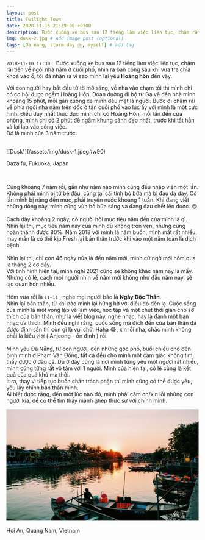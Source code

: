 ```yaml
---
layout: post
title: Twilight Town
date: 2020-11-15 21:39:00 +0700
description: Bước xuống xe bus sau 12 tiếng làm việc liên tục, chậm rãi tiến về ngôi nhà nằm ở cuối phố, nhìn ra ban công sau khi vừa tra chìa khoá vào ổ, tôi đã nhận ra vì sao mình lại yêu Hoàng hôn đến vậy.
img: dusk-2.jpg # Add image post (optional)
tags: [Da nang, storm day ⛈️, myself] # add tag
---
```

`2018-11-10 17:30` &nbsp;&nbsp; Bước xuống xe bus sau 12 tiếng làm việc liên tục, chậm rãi tiến về ngôi nhà nằm ở cuối phố, nhìn ra ban công sau khi vừa tra chìa khoá vào ổ, tôi đã nhận ra vì sao mình lại yêu **Hoàng hôn** đến vậy.

Với con người hay bắt đầu từ tờ mờ sáng, về nhà vào chạm tối thì mình chỉ có cơ hội được ngắm Hoàng Hôn. Doạn đường đi bộ từ Ga về đến nhà mình khoảng 15 phút, mỗi gần xuống xe mình đều mệt lả người. Bước đi chậm rãi về phía ngôi nhà nằm trên dốc ở tận cuối phố vào lúc ấy với mình là một cực hình. Điều duy nhất thúc dục mình chỉ có Hoàng Hôn, mỗi lần đến cửa phòng, mình chỉ có 2 phút để ngắm khung cảnh đẹp nhất, trước khi tắt hẳn và lại lao vào công việc.
<br>
Đó là mình của 3 năm trước.

<br>
![Dusk1](/assets/img/dusk-1.jpeg#w90)
<p class="center">
Dazaifu, Fukuoka, Japan
</p>
<br>

Cũng khoảng 7 năm rồi, gần như năm nào mình cũng đều nhập viện một lần. Không phải mình bị từ bé đâu, cũng tại cái tính bỏ bữa mà bị đau dạ dày. Có lần mình bị nặng đến mức, phải truyền nước khoảng 1 tuần. Khi đang viết những dòng này, mình cũng vừa bỏ bữa sáng và đang đau chết lên được. 😢
<br>
<br>
Cách đây khoảng 2 ngày, có người hỏi mục tiêu năm đến của mình là gì. Nhìn lại thì, mục tiêu năm nay của mình dù không tròn vẹn, nhưng cũng hoàn thành được 80%. Năm 2018 với mình là  năm buồn, mình mất rất nhiều, may mắn là có thể kịp Fresh lại bản thân trước khi vào một năm toàn là dịch bệnh.
<br>
<br>
Nhìn lại thì, chỉ còn 46 ngày nữa là đến năm mới, mình cứ ngỡ mới hôm qua là tháng 2 cơ đấy.
<br>
Với tình hình hiện tại, mình nghĩ 2021 cũng sẽ không khác năm nay là mấy. Nhưng có lẽ, cách mọi người nhìn về năm mới không như đầu năm nay, sẽ lạc quan hơn nhiều.
<br>
<br>
Hôm vừa rồi là `11-11` , nghe mọi người bảo là **Ngày Độc Thân**. 
<br>
Nhìn lại bản thân, từ khi nào mình lại hững hờ với điều đó đến lạ. Cuộc sống của mình là một vòng lặp về làm việc, học tập và một chút thời gian cho sở thích của bản thân, như là viết blog này, nghe nhạc, hay là đánh một bản nhạc ưa thích. Mình đều nghĩ rằng, cuộc sống mà đích đến của bản thân đã được định sẵn thì còn gì là vui chứ. Haha 😂, xin lỗi nha, chắc mình không phải là kiểu `안정` ( Anjeong - ổn định ) rồi. 
<br>
<br>
Mình yêu Đà Nẵng, từ con người, đến những góc phố, buổi chiều cho đến bình minh ở Phạm Văn Đồng, tất cả đều cho mình một cảm giác không tìm thấy được ở đâu cả. Dù ở đây cũng là nơi mình từng yêu một người rất nhiều, mình cũng từng rất vô tâm với 1 người. Mình của hiện tại, có lẽ cũng là kết quả của quá khứ mà thôi. 
<br>
Ít ra, thay vì tiếp tục buồn chán trách phận thì mình cũng có thể được yêu, yêu lấy chính bản thân mình.
<br>
Ai biết được rằng, đến một lúc nào đó, mình phải cảm ơn/xin lỗi những con người kia, để có thể tìm thấy mảnh ghép thực sự với chính mình.

![Dusk2](/assets/img/dusk-2.jpg#w100)
<p class="center">
Hoi An, Quang Nam, Vietnam
</p>
